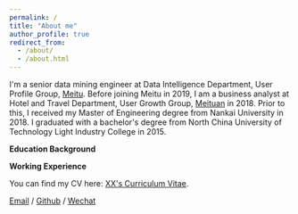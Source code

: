 ```yaml
---
permalink: /
title: "About me"
author_profile: true
redirect_from: 
  - /about/
  - /about.html
---
```


I'm a senior data mining engineer at Data Intelligence Department, User Profile Group, [Meitu](https://www.meitu.com/en). Before joining Meitu in 2019, I am a business analyst at Hotel and Travel Department, User Growth Group, [Meituan](https://www.meituan.com/en-US/about-us) in 2018. Prior to this, I received my Master of Engineering degree from Nankai University in 2018. I graduated with a bachelor's degree from North China University of Technology Light Industry College in 2015.


**Education Background**




**Working Experience**




You can find my CV here: [XX's Curriculum Vitae](../assets/Curriculum_Vitae.pdf).

[Email](mailto:XX@stu.pku.edu.cn) / [Github](https://github.com/QiuDi233) / [Wechat](../images/wechat.jpg) 

